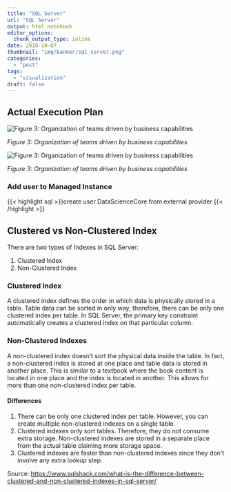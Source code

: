 ```yaml
---
title: "SQL Server"
url: "SQL Server"
output: html_notebook
editor_options: 
  chunk_output_type: inline
date: 2018-10-07
thumbnail: "img/banner/sql_server.png"
categories:
  - "post"
tags: 
  - "visualization"
draft: false
---
```


## Actual Execution Plan

![Figure 3: Organization of teams driven by business capabilities](/img/actual_exec_plan1.png)

*Figure 3: Organization of teams driven by business capabilities*
 
 ![Figure 3: Organization of teams driven by business capabilities](/img/actual_exec_plan2.png)

*Figure 3: Organization of teams driven by business capabilities*

### Add user to Managed Instance

{{< highlight sql >}}create user DataScienceCore from external provider
{{< /highlight >}} 

## Clustered vs  Non-Clustered Index

There are two types of Indexes in SQL Server:

1. Clustered Index
2. Non-Clustered Index 

### Clustered Index

A clustered index defines the order in which data is physically stored in a table. Table data can be sorted in only way, therefore, there can be only one clustered index per table. In SQL Server, the primary key constraint automatically creates a clustered index on that particular column. 

### Non-Clustered Indexes

A non-clustered index doesn’t sort the physical data inside the table. In fact, a non-clustered index is stored at one place and table data is stored in another place. This is similar to a textbook where the book content is located in one place and the index is located in another. This allows for more than one non-clustered index per table. 

#### Differences

1. There can be only one clustered index per table. However, you can create multiple non-clustered indexes on a single table.
2. Clustered indexes only sort tables. Therefore, they do not consume extra storage. Non-clustered indexes are stored in a separate place from the actual table claiming more storage space.
3. Clustered indexes are faster than non-clustered indexes since they don’t involve any extra lookup step. 

Source: https://www.sqlshack.com/what-is-the-difference-between-clustered-and-non-clustered-indexes-in-sql-server/